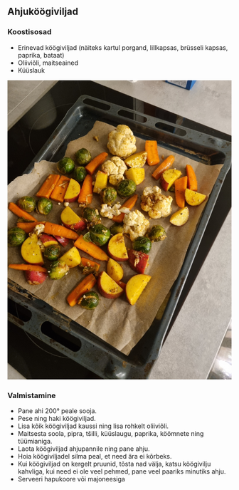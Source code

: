 ## Ahjuköögiviljad

### Koostisosad
- Erinevad köögiviljad (näiteks kartul  porgand, lillkapsas, brüsseli kapsas, paprika, bataat)
- Oliiviõli, maitseained
- Küüslauk

![Alt text](../pildid/Ahjuk%C3%B6%C3%B6giviljad.jpg)

### Valmistamine
- Pane ahi 200° peale sooja.
- Pese ning haki köögiviljad.
- Lisa kõik köögiviljad kaussi ning lisa rohkelt oliiviõli.
- Maitsesta soola, pipra, tšilli, küüslaugu, paprika, köömnete ning tüümianiga. 
- Laota köögiviljad ahjupannile ning pane ahju.
- Hoia köögiviljadel silma peal, et need ära ei kõrbeks.
- Kui köögiviljad on kergelt pruunid, tõsta nad välja, katsu köögivilju kahvliga, kui need ei ole veel pehmed, pane veel paariks minutiks ahju.
- Serveeri hapukoore või majoneesiga

